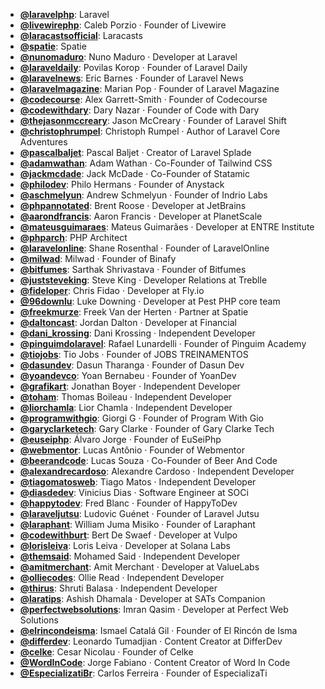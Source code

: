 - **[@laravelphp](https://www.youtube.com/@laravelphp)**: Laravel
- **[@livewirephp](https://youtube.com/@LivewirePHP)**: Caleb Porzio ‧ Founder of Livewire
- **[@laracastsofficial](https://www.youtube.com/@laracastsofficial)**: Laracasts
- **[@spatie](https://www.youtube.com/@spatie)**: Spatie
- **[@nunomaduro](https://www.youtube.com/@nunomaduro)**: Nuno Maduro ‧ Developer at Laravel
- **[@laraveldaily](https://www.youtube.com/@laraveldaily)**: Povilas Korop ‧ Founder of Laravel Daily
- **[@laravelnews](https://www.youtube.com/@laravelnews)**: Eric Barnes ‧ Founder of Laravel News
- **[@laravelmagazine](https://www.youtube.com/@laravelmagazine)**: Marian Pop ‧ Founder of Laravel Magazine
- **[@codecourse](https://www.youtube.com/@codecourse)**: Alex Garrett-Smith ‧ Founder of Codecourse
- **[@codewithdary](https://www.youtube.com/@codewithdary)**: Dary Nazar ‧ Founder of Code with Dary
- **[@thejasonmccreary](https://www.youtube.com/@thejasonmccreary)**: Jason McCreary ‧ Founder of Laravel Shift
- **[@christophrumpel](https://www.youtube.com/@christophrumpel)**: Christoph Rumpel ‧ Author of Laravel Core Adventures
- **[@pascalbaljet](https://www.youtube.com/@pascalbaljet)**: Pascal Baljet ‧ Creator of Laravel Splade
- **[@adamwathan](https://www.youtube.com/@adamwathan)**: Adam Wathan ‧ Co-Founder of Tailwind CSS
- **[@jackmcdade](https://www.youtube.com/@jackmcdade)**: Jack McDade ‧ Co-Founder of Statamic
- **[@philodev](https://www.youtube.com/@philodev)**: Philo Hermans ‧ Founder of Anystack
- **[@aschmelyun](https://www.youtube.com/@aschmelyun)**: Andrew Schmelyun ‧ Founder of Indrio Labs
- **[@phpannotated](https://www.youtube.com/@phpannotated)**: Brent Roose ‧ Developer at JetBrains
- **[@aarondfrancis](https://www.youtube.com/@aarondfrancis)**: Aaron Francis ‧ Developer at PlanetScale
- **[@mateusguimaraes](https://www.youtube.com/@mateusguimaraes)**: Mateus Guimarães ‧ Developer at ENTRE Institute
- **[@phparch](https://www.youtube.com/@phparch)**: PHP Architect
- **[@laravelonline](https://www.youtube.com/@LaravelOnline)**: Shane Rosenthal ‧ Founder of LaravelOnline
- **[@milwad](https://www.youtube.com/@milwad)**: Milwad ‧ Founder of Binafy
- **[@bitfumes](https://www.youtube.com/@bitfumes)**: Sarthak Shrivastava ‧ Founder of Bitfumes
- **[@juststeveking](https://www.youtube.com/@juststeveking)**: Steve King ‧ Developer Relations at Treblle
- **[@fideloper](https://www.youtube.com/@fideloper)**: Chris Fidao ‧ Developer at Fly.io
- **[@96downlu](https://www.youtube.com/@96downlu)**: Luke Downing ‧ Developer at Pest PHP core team
- **[@freekmurze](https://www.youtube.com/@freekmurze)**: Freek Van der Herten ‧ Partner at Spatie
- **[@daltoncast](https://www.youtube.com/@daltoncast)**: Jordan Dalton ‧ Developer at Financial 
- **[@dani_krossing](https://www.youtube.com/@dani_krossing)**: Dani Krossing ‧ Independent Developer
- **[@pinguimdolaravel](https://www.youtube.com/@pinguimdolaravel)**: Rafael Lunardelli ‧ Founder of Pinguim Academy
- **[@tiojobs](https://www.youtube.com/@tiojobs)**: Tio Jobs ‧ Founder of JOBS TREINAMENTOS
- **[@dasundev](https://www.youtube.com/@dasundev)**: Dasun Tharanga ‧ Founder of Dasun Dev
- **[@yoandevco](https://www.youtube.com/@yoandevco)**: Yoan Bernabeu ‧ Founder of YoanDev
- **[@grafikart](https://www.youtube.com/@grafikart)**: Jonathan Boyer ‧ Independent Developer
- **[@toham](https://www.youtube.com/@toham)**: Thomas Boileau ‧ Independent Developer
- **[@liorchamla](https://www.youtube.com/@liorchamla)**: Lior Chamla ‧ Independent Developer
- **[@programwithgio](https://youtube.com/@programwithgio)**: Giorgi G ‧ Founder of Program With Gio
- **[@garyclarketech](https://www.youtube.com/@garyclarketech)**: Gary Clarke ‧ Founder of Gary Clarke Tech
- **[@euseiphp](https://www.youtube.com/@euseiphp)**: Álvaro Jorge ‧ Founder of EuSeiPhp
- **[@webmentor](https://www.youtube.com/@webmentorofc)**: Lucas Antônio ‧ Founder of Webmentor
- **[@beerandcode](https://www.youtube.com/@beerandcode)**: Lucas Souza ‧ Co-Founder of Beer And Code
- **[@alexandrecardoso](https://www.youtube.com/@alexandrecardoso)**: Alexandre Cardoso ‧ Independent Developer
- **[@tiagomatosweb](https://www.youtube.com/@tiagomatosweb)**: Tiago Matos ‧ Independent Developer
- **[@diasdedev](https://www.youtube.com/@diasdedev)**: Vinicius Dias ‧ Software Engineer at SOCi
- **[@happytodev](https://www.youtube.com/@happytodev)**: Fred Blanc ‧ Founder of HappyToDev
- **[@laraveljutsu](https://www.youtube.com/@LaravelJutsu)**: Ludovic Guénet ‧ Founder of Laravel Jutsu
- **[@laraphant](https://www.youtube.com/@laraphant)**: William Juma Misiko ‧ Founder of Laraphant
- **[@codewithburt](https://www.youtube.com/@codewithburt)**: Bert De Swaef ‧ Developer at Vulpo
- **[@lorisleiva](https://www.youtube.com/@lorisleiva)**: Loris Leiva ‧ Developer at Solana Labs
- **[@themsaid](https://www.youtube.com/@themsaid)**: Mohamed Said ‧ Independent Developer
- **[@amitmerchant](https://www.youtube.com/@amitmerchant)**: Amit Merchant ‧ Developer at ValueLabs
- **[@olliecodes](https://www.youtube.com/@olliecodes)**: Ollie Read ‧ Independent Developer
- **[@thirus](https://www.youtube.com/@thirus)**: Shruti Balasa ‧ Independent Developer
- **[@laratips](https://www.youtube.com/@laratips)**: Ashish Dhamala ‧ Developer at SATs Companion
- **[@perfectwebsolutions](https://www.youtube.com/@perfectwebsolutions)**: Imran Qasim ‧ Developer at Perfect Web Solutions
- **[@elrincondeisma](https://www.youtube.com/@elrincondeisma)**: Ismael Catalá Gil ‧ Founder of El Rincón de Isma
- **[@differdev](https://www.youtube.com/differdev)**: Leonardo Tumadjian ‧ Content Creator at DifferDev
- **[@celke](https://www.youtube.com/@CelkeBr)**: Cesar Nicolau ‧ Founder of Celke
- **[@WordInCode](https://www.youtube.com/@CWordInCode)**: Jorge Fabiano ‧ Content Creator of Word In Code
- **[@EspecializatiBr](https://www.youtube.com/@EspecializatiBr)**: Carlos Ferreira ‧ Founder of EspecializaTi